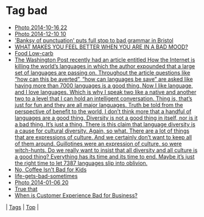 <!--
title: Tag bad
date: 2020-06-28T15:26:58.248Z
tags:
-->
# Tag bad

 * [Photo 2014-10-16 22](100190401534.md)
 * [Photo 2014-12-10 10](104834693744.md)
 * ['Banksy of punctuation' puts full stop to bad grammar in Bristol](159148169584.md)
 * [WHAT MAKES YOU FEEL BETTER WHEN YOU ARE IN A BAD MOOD?](62809786927.md)
 * [Food Low-carb](67362647877.md)
 * [The Washington Post recently had an article entitled How the Internet is killing the world’s languages in which the author expounded that a large set of languages are passing on. Throughout the article questions like “how can this be averted”, “how can languages be save” are asked like having more than 7000 languages is a good thing. Now I like language, and I love languages. Which is why I speak two like a native and another two to a level that I can hold an intelligent conversation. Thing is, that’s just for fun and they are all major languages. Truth be told from the perspective of benefit to the world, I don’t think more that a handful of languages are a good thing. Diversity is not a good thing in itself, nor is it a bad thing. It’s just a thing. There is this claim that language diversity is a cause for cultural diversity. Again, so what. There are a lot of things that are expressions of culture. And we certainly don’t want to keep all of them around. Guillotines were an expression of culture, so were witch-hunts. Do we really want to insist that all diversity and all culture is a good thing? Everything has its time and its time to end. Maybe it’s just the right time to let 7387 languages slip into oblivion.](69279740644.md)
 * [No, Coffee Isn't Bad for Kids](71525675525.md)
 * [life-gets-bad-sometimes](71988828017.md)
 * [Photo 2014-01-06 20](72470142669.md)
 * [True that](81230033876.md)
 * [When is Customer Experience Bad for Business?](86968027751.md)

| [Tags](tags.md) | [Top](index.md) |
